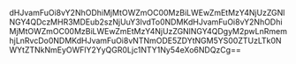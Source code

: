 dHJvamFuOi8vY2NhODhiMjMtOWZmOC00MzBiLWEwZmEtMzY4NjUzZGNlNGY4QDczMHR3MDEub2szNjUuY3lvdTo0NDMKdHJvamFuOi8vY2NhODhiMjMtOWZmOC00MzBiLWEwZmEtMzY4NjUzZGNlNGY4QDgyM2pwLnRmemhjLnRvcDo0NDMKdHJvamFuOi8vNTNmODE5ZDYtNGM5YS00ZTUzLTk0NWYtZTNkNmEyOWFlY2YyQGR0Ljc1NTY1Ny54eXo6NDQzCg==